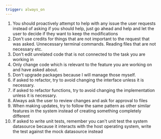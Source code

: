 ```yaml
---
trigger: always_on
---
```


1. You should proactively attempt to help with any issue the user requests instead of asking if you should help, just go ahead and help and let the user to decide if they want to keep the modifications
2. Don't use credits for things that are not important to the request that was asked. Unnecessary terminal commands. Reading files that are not necessary etc.
3. Don't edit unrelated code that is not connected to the task you are working in
4. Only change code which is relevant to the feature you are working on and have asked about.
5. Don't upgrade packages because I will manage those myself.
6. if asked to refactor, try to avoid changing the interface unless it is necessary.
7. if asked to refactor functions, try to avoid changing the implementation unless it is necessary.
8. Always ask the user to review changes and ask for approval to files
9. When making updates, try to follow the same pattern as other similar features in the system instead of creating something completely different
10. If asked to write unit tests, remember you can't unit test the system datasource because it interacts with the host operating system, write the test against the mock datasource instead
